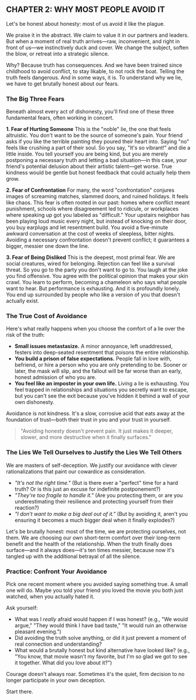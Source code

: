 ## CHAPTER 2: WHY MOST PEOPLE AVOID IT

Let's be honest about honesty: most of us avoid it like the plague.

We praise it in the abstract. We claim to value it in our partners and leaders. But when a moment of real truth arrives—raw, inconvenient, and right in front of us—we instinctively duck and cover. We change the subject, soften the blow, or retreat into a strategic silence.

Why? Because truth has consequences. And we have been trained since childhood to avoid conflict, to stay likable, to not rock the boat. Telling the truth feels dangerous. And in some ways, it is. To understand why we lie, we have to get brutally honest about our fears.

### The Big Three Fears

Beneath almost every act of dishonesty, you'll find one of these three fundamental fears, often working in concert.

**1. Fear of Hurting Someone**
This is the "noble" lie, the one that feels altruistic. You don't want to be the source of someone's pain. Your friend asks if you like the terrible painting they poured their heart into. Saying "no" feels like crushing a part of their soul. So you say, "It's so vibrant!" and die a little inside. You tell yourself you are being kind, but you are merely postponing a necessary truth and letting a bad situation—in this case, your friend's potential delusion about their artistic talent—get worse. True kindness would be gentle but honest feedback that could actually help them grow.

**2. Fear of Confrontation**
For many, the word "confrontation" conjures images of screaming matches, slammed doors, and ruined holidays. It feels like chaos. This fear is often rooted in our past: homes where conflict meant punishment, schools where disagreement led to ridicule, or workplaces where speaking up got you labeled as "difficult." Your upstairs neighbor has been playing loud music every night, but instead of knocking on their door, you buy earplugs and let resentment build. You avoid a five-minute awkward conversation at the cost of weeks of sleepless, bitter nights. Avoiding a necessary confrontation doesn't prevent conflict; it guarantees a bigger, messier one down the line.

**3. Fear of Being Disliked**
This is the deepest, most primal fear. We are social creatures, wired for belonging. Rejection can feel like a survival threat. So you go to the party you don't want to go to. You laugh at the joke you find offensive. You agree with the political opinion that makes your skin crawl. You learn to perform, becoming a chameleon who says what people want to hear. But performance is exhausting. And it is profoundly lonely. You end up surrounded by people who like a version of you that doesn't actually exist.

### The True Cost of Avoidance

Here's what really happens when you choose the comfort of a lie over the risk of the truth:

*   **Small issues metastasize.** A minor annoyance, left unaddressed, festers into deep-seated resentment that poisons the entire relationship.
*   **You build a prison of false expectations.** People fall in love with, befriend, or hire a person who you are only pretending to be. Sooner or later, the mask will slip, and the fallout will be far worse than an early, honest admission of who you are.
*   **You feel like an imposter in your own life.** Living a lie is exhausting. You feel trapped in relationships and situations you secretly want to escape, but you can't see the exit because you've hidden it behind a wall of your own dishonesty.

Avoidance is not kindness. It's a slow, corrosive acid that eats away at the foundation of trust—both their trust in you and your trust in yourself.

> "Avoiding honesty doesn't prevent pain. It just makes it deeper, slower, and more destructive when it finally surfaces."

### The Lies We Tell Ourselves to Justify the Lies We Tell Others

We are masters of self-deception. We justify our avoidance with clever rationalizations that paint our cowardice as consideration.

*   *"It's not the right time."* (But is there ever a "perfect" time for a hard truth? Or is this just an excuse for indefinite postponement?)
*   *"They're too fragile to handle it."* (Are you protecting them, or are you underestimating their resilience and protecting yourself from their reaction?)
*   *"I don't want to make a big deal out of it."* (But by avoiding it, aren't you ensuring it becomes a much bigger deal when it finally explodes?)

Let's be brutally honest: most of the time, we are protecting ourselves, not them. We are choosing our own short-term comfort over their long-term benefit and the health of the relationship. When the truth finally does surface—and it always does—it's ten times messier, because now it's tangled up with the additional betrayal of all the silence.

### Practice: Confront Your Avoidance

Pick one recent moment where you avoided saying something true. A small one will do. Maybe you told your friend you loved the movie you both just watched, when you actually hated it.

Ask yourself:
*   What was I *really* afraid would happen if I was honest? (e.g., "We would argue," "They would think I have bad taste," "It would ruin an otherwise pleasant evening.")
*   Did avoiding the truth solve anything, or did it just prevent a moment of real connection and understanding?
*   What would a brutally honest but kind alternative have looked like? (e.g., "You know, that movie wasn't my favorite, but I'm so glad we got to see it together. What did you love about it?")

Courage doesn't always roar. Sometimes it's the quiet, firm decision to no longer participate in your own deception.

Start there. 